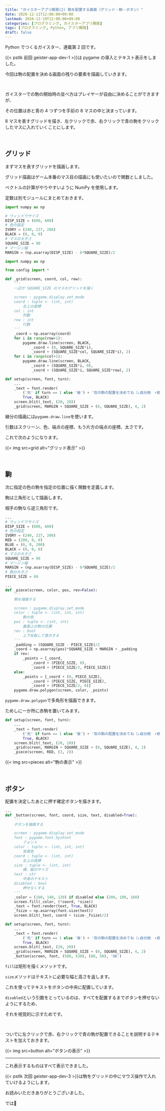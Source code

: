 ```yaml
---
title: "ガイスターアプリ開発(2) 駒を配置する画面（グリッド・駒・ボタン）"
date: 2020-12-11T12:00:00+09:00
lastmod: 2020-12-19T12:00:00+09:00
categories: [プログラミング, ガイスターアプリ開発]
tags: [プログラミング, Python, アプリ開発]
draft: false
---
```


Python でつくるガイスター、連載第 2 回です。

{{< pstlk 前回 geister-app-dev-1 >}}は pygame の導入とテキスト表示をしました。

今回は駒の配置を決める画面の残りの要素を描画していきます。

<!--more-->

<br>

ガイスターでの駒の開始時の並べ方はプレイヤーが自由に決めることができますが、

その位置は赤と青の 4 つずつを手前の 8 マスの中と決まっています。

8 マスを表すグリッドを描き、左クリックで赤、右クリックで青の駒をクリックしたマスに入れていくことにします。

<br>

## グリッド

まずマスを表すグリッドを描画します。

グリッド描画はゲーム本番のマス目の描画にも使いたいので関数としました。

ベクトルの計算がやりやすいように NumPy を使用します。

定数は別モジュールにまとめておきます。

```py {name="config.py"}
import numpy as np

# ウィンドウサイズ
DISP_SIZE = (600, 600)
# 色の設定
IVORY = (240, 227, 206)
BLACK = (0, 0, 0)
# マスの大きさ
SQUARE_SIZE = 90
# マージン幅
MARGIN = (np.asarray(DISP_SIZE) - 6*SQUARE_SIZE)/2
```

```py {name="draw.py", hl_lines=["5-25", 33]}
import numpy as np

from config import *

def _grid(screen, coord, col, row):
    '''
    一辺が SQUARE_SIZE のマスのグリッドを描く

    screen : pygame.display.set_mode
    coord : tuple <- (int, int)
        左上の座標
    col : int
        列数
    row : int
        行数
    '''
    _coord = np.asarray(coord)
    for i in range(row+1):
        pygame.draw.line(screen, BLACK,
            _coord + (0, SQUARE_SIZE*i),
            _coord + (SQUARE_SIZE*col, SQUARE_SIZE*i), 2)
    for i in range(col+1):
        pygame.draw.line(screen, BLACK,
            _coord + (SQUARE_SIZE*i, 0),
            _coord + (SQUARE_SIZE*i, SQUARE_SIZE*row), 2)

def setup(screen, font, turn):
    ...
    _text = font.render(
        ('先' if turn == 1 else '後') + '攻の駒の配置を決めてね（↓自分側　↑相手側）',
        True, BLACK)
    screen.blit(_text, (20, 20))
    _grid(screen, MARGIN + SQUARE_SIZE + (0, SQUARE_SIZE), 4, 2)
```

線分の描画には`pygame.draw.line`を使います。

引数はスクリーン、色、端点の座標、もう片方の端点の座標、太さです。

これで次のようになります。

{{< img src=grid alt="グリッド表示" >}}

<br>

## 駒

次に指定の色の駒を指定の位置に描く関数を定義します。

駒は三角形として描画します。

相手の駒なら逆三角形です。

```py {name="config.py", hl_lines=["6-7", "13-14"]}
...
# ウィンドウサイズ
DISP_SIZE = (600, 600)
# 色の設定
IVORY = (240, 227, 206)
RED = (200, 0, 0)
BLUE = (0, 0, 200)
BLACK = (0, 0, 0)
# マスの大きさ
SQUARE_SIZE = 90
# マージン幅
MARGIN = (np.asarray(DISP_SIZE) - 6*SQUARE_SIZE)/2
# 駒の大きさ
PIECE_SIZE = 60
```

```py {name="draw.py"}
...
def _piece(screen, color, pos, rev=False):
    '''
    駒を描画する

    screen : pygame.display.set_mode
    color : tuple <- (int, int, int)
        駒の色
    pos : tuple <- (int, int)
        盤面上の駒の位置
    rev : bool
        上下反転して表示する
    '''
    _padding = (SQUARE_SIZE - PIECE_SIZE)/2
    _coord = np.asarray(pos)*SQUARE_SIZE + MARGIN + _padding
    if rev:
        _points = [_coord,
            _coord + (PIECE_SIZE, 0),
            _coord + (PIECE_SIZE/2, PIECE_SIZE)]
    else:
        _points = [_coord + (0, PIECE_SIZE),
            _coord + (PIECE_SIZE, PIECE_SIZE),
            _coord + (PIECE_SIZE/2, 0)]
    pygame.draw.polygon(screen, color, _points)
```

`pygame.draw.polygon`で多角形を描画できます。

ためしに一か所に赤駒を置いてみます。

```py {name="draw.py", hl_lines=[8]}
def setup(screen, font, turn):
    ...
    _text = font.render(
        ('先' if turn == 1 else '後') + '攻の駒の配置を決めてね（↓自分側　↑相手側）',
        True, BLACK)
    screen.blit(_text, (20, 20))
    _grid(screen, MARGIN + SQUARE_SIZE + (0, SQUARE_SIZE), 4, 2)
    _piece(screen, RED, (3, 2))
```

{{< img src=pieces alt="駒の表示" >}}

<br>

## ボタン

配置を決定したあとに押す確定ボタンを描きます。

```py {name="draw.py", hl_lines=["2-24", 33]}
...
def _button(screen, font, coord, size, text, disabled=True):
    '''
    ボタンを描画する

    screen : pygame.display.set_mode
    font : pygame.font.SysFont
        フォント
    color : tuple <- (int, int, int)
        背景色
    coord : tuple <- (int, int)
        左上の座標
    size : tuple <- (int, int)
        横、縦のサイズ
    text : str
        中身のテキスト
    disabled : bool
        押せなくする
    '''
    _color = (160, 140, 120) if disabled else (200, 180, 160)
    screen.fill(_color, (*coord, *size))
    _text = font.render(text, True, BLACK)
    _fsize = np.asarray(font.size(text))
    screen.blit(_text, coord + (size-_fsize)/2)

def setup(screen, font, turn):
    ...
    _text = font.render(
        ('先' if turn == 1 else '後') + '攻の駒の配置を決めてね（↓自分側　↑相手側）',
        True, BLACK)
    screen.blit(_text, (20, 20))
    _grid(screen, MARGIN + SQUARE_SIZE + (0, SQUARE_SIZE), 4, 2)
    _button(screen, font, (500, 530), (80, 50), 'OK')
```

`fill`は矩形を描くメソッドです。

`size`メソッドはテキストに必要な幅と高さを返します。

これを使ってテキストをボタンの中央に配置しています。

`disabled`という引数をとっているのは、すべてを配置するまでボタンを押せないようにするため、

それを視覚的に示すためです。

<br>

ついでに左クリックで赤、右クリックで青の駒が配置できることを説明するテキストを加えておきます。

{{< img src=button alt="ボタンの表示" >}}

---

これ表示するものはすべて表示できました。

{{< pstlk 次回 geister-app-dev-3 >}}は駒をグリッドの中にマウス操作で入れていけるようにします。

お読みいただきありがとうございました。

では:wave: